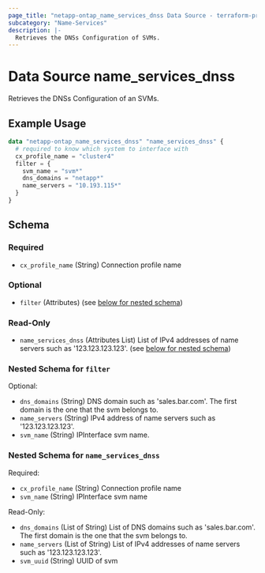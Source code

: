 ```yaml
---
page_title: "netapp-ontap_name_services_dnss Data Source - terraform-provider-netapp-ontap"
subcategory: "Name-Services"
description: |-
  Retrieves the DNSs Configuration of SVMs.
---
```


# Data Source name_services_dnss

Retrieves the DNSs Configuration of an SVMs.

## Example Usage
```terraform
data "netapp-ontap_name_services_dnss" "name_services_dnss" {
  # required to know which system to interface with
  cx_profile_name = "cluster4"
  filter = {
    svm_name = "svm*"
    dns_domains = "netapp*"
    name_servers = "10.193.115*"
  }
}
```


<!-- schema generated by tfplugindocs -->
## Schema

### Required

- `cx_profile_name` (String) Connection profile name

### Optional

- `filter` (Attributes) (see [below for nested schema](#nestedatt--filter))

### Read-Only

- `name_services_dnss` (Attributes List) List of IPv4 addresses of name servers such as '123.123.123.123'. (see [below for nested schema](#nestedatt--name_services_dnss))

<a id="nestedatt--filter"></a>
### Nested Schema for `filter`

Optional:

- `dns_domains` (String) DNS domain such as 'sales.bar.com'. The first domain is the one that the svm belongs to.
- `name_servers` (String) IPv4 address of name servers such as '123.123.123.123'.
- `svm_name` (String) IPInterface svm name.


<a id="nestedatt--name_services_dnss"></a>
### Nested Schema for `name_services_dnss`

Required:

- `cx_profile_name` (String) Connection profile name
- `svm_name` (String) IPInterface svm name

Read-Only:

- `dns_domains` (List of String) List of DNS domains such as 'sales.bar.com'. The first domain is the one that the svm belongs to.
- `name_servers` (List of String) List of IPv4 addresses of name servers such as '123.123.123.123'.
- `svm_uuid` (String) UUID of svm


